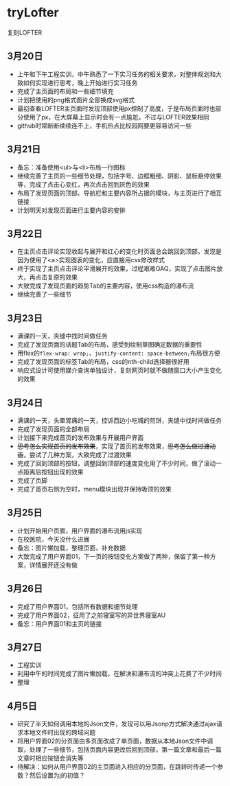 # tryLofter

复刻LOFTER

## 3月20日

- 上午和下午工程实训，中午熟悉了一下实习任务的相关要求，对整体规划和大致如何实现进行思考，晚上开始进行实习任务
- 完成了主页面的布局和一些细节填充
- 计划把使用的png格式图片全部换成svg格式
- 最初查看LOFTER主页面时发现顶部使用px控制了高度，于是布局页面时也部分使用了px，在大屏幕上显示时会有一点尴尬，不过与LOFTER效果相同
- github时常断断续续连不上，手机热点比校园网要更容易访问一些

## 3月21日

- 备忘：准备使用\<ul>与\<li>布局一行图标
- 继续完善了主页的一些细节处理，包括字号、边框粗细、阴影、鼠标悬停效果等，完成了点击心变红，再次点击回到灰色的效果
- 布局了发现页面的顶部、导航栏和主要内容所占据的模块，与主页进行了相互链接
- 计划明天对发现页面进行主要内容的安排

## 3月22日

- 在主页点击评论实现收起与展开和红心的变化时页面总会跳回到顶部，发现是因为使用了\<a>实现图表的变化，应直接用css修改样式
- 终于实现了主页点击评论平滑展开的效果，过程艰难QAQ，实现了点击图片放大，再点击复原的效果
- 大致完成了发现页面的趋势Tab的主要内容，使用css构造的瀑布流
- 继续完善了一些细节

## 3月23日

- 满课的一天，夹缝中找时间做任务
- 完成了发现页面的话题Tab的布局，感受到绘制草图确定数据的重要性
- 用flex的`flex-wrap: wrap;`、`justify-content: space-between;`布局很方便
- 完成了发现页面的标签Tab的布局，css的nth-child选择器很好用
- 响应式设计可使用媒介查询单独设计，复刻网页时就不做随窗口大小产生变化的效果

## 3月24日

- 满课的一天，头晕胃痛的一天，控诉西边小吃城的煎饼，夹缝中找时间做任务
- 完成了发现页面的全部布局
- 计划接下来完成首页的发布效果与开展用户界面
- ~~思考怎么实现首页的发布效果~~，实现了首页的发布效果，~~思考怎么做过渡动画~~，尝试了几种方案，大致完成了过渡效果
- 完成了回到顶部的按钮，调整回到顶部的速度变化用了不少时间，做了滚动一点距离后按钮出现的效果
- 完成了页脚
- 完成了首页右侧为空时，menu模块出现并保持吸顶的效果

## 3月25日

- 计划开始用户页面，用户界面的瀑布流用js实现
- 在校医院，今天没什么进展
- 备忘：图片懒加载，整理页面，补充数据
- 大致完成了用户界面01，下一页的按钮变化方案做了两种，保留了第一种方案，详情展开还没有做

## 3月26日

- 完成了用户界面01，包括所有数据和细节处理
- 完成了用户界面02，征用了之前寝室写的异世界寝室AU
- 备忘：用户界面01和主页的链接

## 3月27日

- 工程实训
- 利用中午的时间完成了图片懒加载，在解决和瀑布流的冲突上花费了不少时间
- 整理

## 4月5日

- 研究了半天如何调用本地的Json文件，发现可以用Jsonp方式解决通过ajax请求本地文件时出现的跨域问题
- 将用户界面02的分页面由多页面改成了单页面，数据从本地Json文件中调取，处理了一些细节，包括页面内容更改后回到顶部，第一篇文章和最后一篇文章时相应按钮会消失等
- 待解决：如何从用户界面02的主页面进入相应的分页面，在跳转时传递一个参数？然后设置为j的初值？

